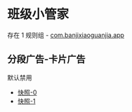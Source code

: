 # 班级小管家

存在 1 规则组 - [com.banjixiaoguanjia.app](/src/apps/com.banjixiaoguanjia.app.ts)

## 分段广告-卡片广告

默认禁用

- [快照-0](https://i.gkd.li/import/12904612)
- [快照-1](https://i.gkd.li/import/12906196)
